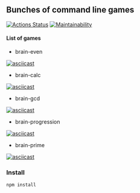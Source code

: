 ## Bunches of command line games

[![Actions Status](https://github.com/muyassarov/frontend-project-lvl1/workflows/hexlet-check/badge.svg)](https://github.com/muyassarov/frontend-project-lvl1/actions)
[![Maintainability](https://api.codeclimate.com/v1/badges/f93af70d6dc42d4c232a/maintainability)](https://codeclimate.com/github/muyassarov/frontend-project-lvl1/maintainability)

#### List of games
- brain-even

[![asciicast](https://asciinema.org/a/395422.svg)](https://asciinema.org/a/395422)

- brain-calc

[![asciicast](https://asciinema.org/a/A2szt7zKSymJw5QZRayxoBDBs.svg)](https://asciinema.org/a/A2szt7zKSymJw5QZRayxoBDBs)

- brain-gcd

[![asciicast](https://asciinema.org/a/65PSaYKpVY9VMiTWD1FzQlTKC.svg)](https://asciinema.org/a/65PSaYKpVY9VMiTWD1FzQlTKC)

- brain-progression

[![asciicast](https://asciinema.org/a/oILFRgLiyNB4OmBpixhAdqLBk.svg)](https://asciinema.org/a/oILFRgLiyNB4OmBpixhAdqLBk)

- brain-prime

[![asciicast](https://asciinema.org/a/sKUqJFguMto2WZV5HC8rpJFRy.svg)](https://asciinema.org/a/sKUqJFguMto2WZV5HC8rpJFRy)


### Install
```
npm install
```
